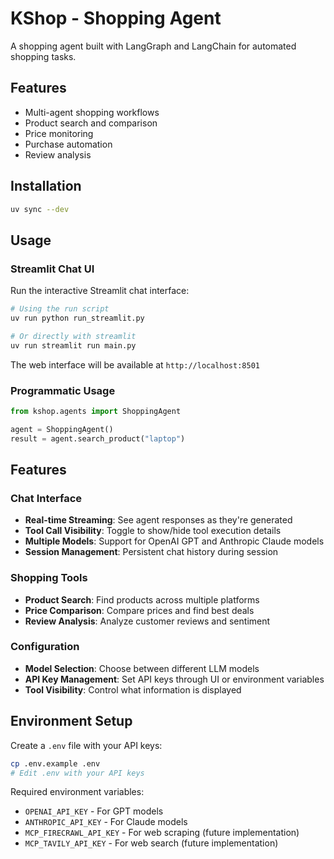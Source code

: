 # KShop - Shopping Agent

A shopping agent built with LangGraph and LangChain for automated shopping tasks.

## Features

- Multi-agent shopping workflows
- Product search and comparison
- Price monitoring
- Purchase automation
- Review analysis

## Installation

```bash
uv sync --dev
```

## Usage

### Streamlit Chat UI

Run the interactive Streamlit chat interface:

```bash
# Using the run script
uv run python run_streamlit.py

# Or directly with streamlit
uv run streamlit run main.py
```

The web interface will be available at `http://localhost:8501`

### Programmatic Usage

```python
from kshop.agents import ShoppingAgent

agent = ShoppingAgent()
result = agent.search_product("laptop")
```

## Features

### Chat Interface
- **Real-time Streaming**: See agent responses as they're generated
- **Tool Call Visibility**: Toggle to show/hide tool execution details
- **Multiple Models**: Support for OpenAI GPT and Anthropic Claude models
- **Session Management**: Persistent chat history during session

### Shopping Tools
- **Product Search**: Find products across multiple platforms
- **Price Comparison**: Compare prices and find best deals
- **Review Analysis**: Analyze customer reviews and sentiment

### Configuration
- **Model Selection**: Choose between different LLM models
- **API Key Management**: Set API keys through UI or environment variables
- **Tool Visibility**: Control what information is displayed

## Environment Setup

Create a `.env` file with your API keys:

```bash
cp .env.example .env
# Edit .env with your API keys
```

Required environment variables:
- `OPENAI_API_KEY` - For GPT models
- `ANTHROPIC_API_KEY` - For Claude models
- `MCP_FIRECRAWL_API_KEY` - For web scraping (future implementation)
- `MCP_TAVILY_API_KEY` - For web search (future implementation)
